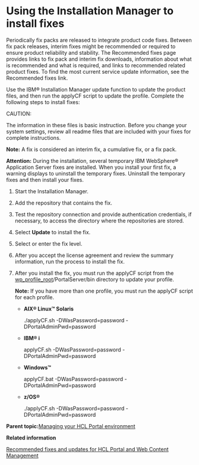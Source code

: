 # Using the Installation Manager to install fixes 

Periodically fix packs are released to integrate product code fixes. Between fix pack releases, interim fixes might be recommended or required to ensure product reliability and stability. The Recommended fixes page provides links to fix pack and interim fix downloads, information about what is recommended and what is required, and links to recommended related product fixes. To find the most current service update information, see the Recommended fixes link.

Use the IBM® Installation Manager update function to update the product files, and then run the applyCF script to update the profile. Complete the following steps to install fixes:

CAUTION:

The information in these files is basic instruction. Before you change your system settings, review all readme files that are included with your fixes for complete instructions.

**Note:** A fix is considered an interim fix, a cumulative fix, or a fix pack.

**Attention:** During the installation, several temporary IBM WebSphere® Application Server fixes are installed. When you install your first fix, a warning displays to uninstall the temporary fixes. Uninstall the temporary fixes and then install your fixes.

1.  Start the Installation Manager.

2.  Add the repository that contains the fix.

3.  Test the repository connection and provide authentication credentials, if necessary, to access the directory where the repositories are stored.

4.  Select **Update** to install the fix.

5.  Select or enter the fix level.

6.  After you accept the license agreement and review the summary information, run the process to install the fix.

7.  After you install the fix, you must run the applyCF script from the [wp\_profile\_root](../reference/wpsdirstr.md#wp_profile_root)/PortalServer/bin directory to update your profile.

    **Note:** If you have more than one profile, you must run the applyCF script for each profile.

    -   **AIX® Linux™ Solaris**

        ./applyCF.sh -DWasPassword=password -DPortalAdminPwd=password

    -   **IBM® i**

        applyCF.sh -DWasPassword=password -DPortalAdminPwd=password

    -   **Windows™**

        applyCF.bat -DWasPassword=password -DPortalAdminPwd=password

    -   **z/OS®**

        ./applyCF.sh -DWasPassword=password -DPortalAdminPwd=password


**Parent topic:**[Managing your HCL Portal environment ](../install/iim_manage_wp.md)

**Related information**  


[Recommended fixes and updates for HCL Portal and Web Content Management](https://support.hcltechsw.com/csm)

